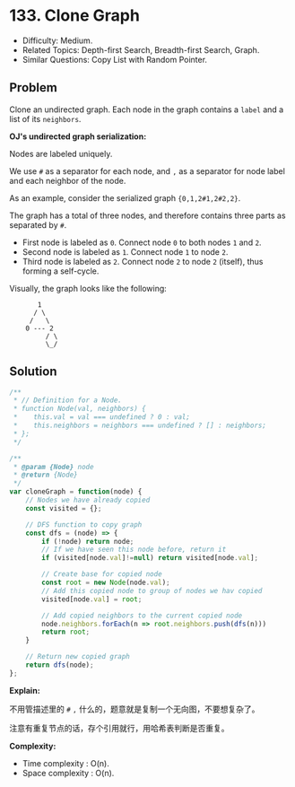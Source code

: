 # 133. Clone Graph

- Difficulty: Medium.
- Related Topics: Depth-first Search, Breadth-first Search, Graph.
- Similar Questions: Copy List with Random Pointer.

## Problem

Clone an undirected graph. Each node in the graph contains a ```label``` and a list of its ```neighbors```.

**OJ's undirected graph serialization:**

Nodes are labeled uniquely.

We use ```#``` as a separator for each node, and ```,``` as a separator for node label and each neighbor of the node.

As an example, consider the serialized graph ```{0,1,2#1,2#2,2}```.

The graph has a total of three nodes, and therefore contains three parts as separated by ```#```.

- First node is labeled as ```0```. Connect node ```0``` to both nodes ```1``` and ```2```.
- Second node is labeled as ```1```. Connect node ```1``` to node ```2```.
- Third node is labeled as ```2```. Connect node ```2``` to node ```2``` (itself), thus forming a self-cycle.

Visually, the graph looks like the following:
```
       1
      / \
     /   \
    0 --- 2
         / \
         \_/
```

## Solution

```javascript
/**
 * // Definition for a Node.
 * function Node(val, neighbors) {
 *    this.val = val === undefined ? 0 : val;
 *    this.neighbors = neighbors === undefined ? [] : neighbors;
 * };
 */

/**
 * @param {Node} node
 * @return {Node}
 */
var cloneGraph = function(node) {
    // Nodes we have already copied
    const visited = {};

    // DFS function to copy graph
    const dfs = (node) => {
        if (!node) return node;
        // If we have seen this node before, return it
        if (visited[node.val]!=null) return visited[node.val];

        // Create base for copied node
        const root = new Node(node.val);
        // Add this copied node to group of nodes we hav copied
        visited[node.val] = root;

        // Add copied neighbors to the current copied node
        node.neighbors.forEach(n => root.neighbors.push(dfs(n)))
        return root;
    }

    // Return new copied graph
    return dfs(node);
};
```

**Explain:**

不用管描述里的 `#` `,` 什么的，题意就是复制一个无向图，不要想复杂了。

注意有重复节点的话，存个引用就行，用哈希表判断是否重复。

**Complexity:**

* Time complexity : O(n).
* Space complexity : O(n).
